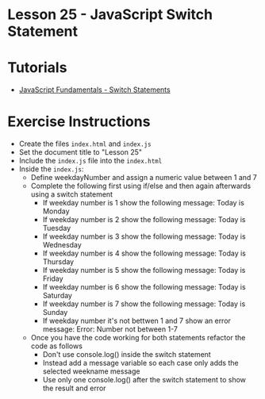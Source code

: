 # Lesson 25 - JavaScript Switch Statement

# Tutorials

- [JavaScript Fundamentals - Switch Statements](https://javascript.info/switch)

# Exercise Instructions

- Create the files `index.html` and `index.js`
- Set the document title to "Lesson 25"
- Include the `index.js` file into the `index.html`
- Inside the `index.js`:
  - Define weekdayNumber and assign a numeric value between 1 and 7
  - Complete the following first using if/else and then again afterwards using a switch statement
    - If weekday number is 1 show the following message: Today is Monday
    - If weekday number is 2 show the following message: Today is Tuesday
    - If weekday number is 3 show the following message: Today is Wednesday
    - If weekday number is 4 show the following message: Today is Thursday
    - If weekday number is 5 show the following message: Today is Friday
    - If weekday number is 6 show the following message: Today is Saturday
    - If weekday number is 7 show the following message: Today is Sunday
    - If weekday number it's not bettwen 1 and 7 show an error message: Error: Number not between 1-7
  - Once you have the code working for both statements refactor the code as follows
    - Don't use console.log() inside the switch statement
    - Instead add a message variable so each case only adds the selected weekname message
    - Use only one console.log() after the switch statement to show the result and error
